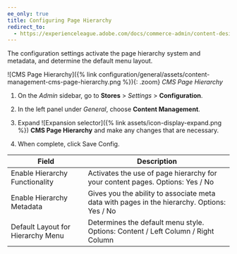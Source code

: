 ```yaml
---
ee_only: true
title: Configuring Page Hierarchy
redirect_to:
  - https://experienceleague.adobe.com/docs/commerce-admin/content-design/elements/pages/page-hierarchy.html#configure-page-hierarchy
---
```


The configuration settings activate the page hierarchy system and metadata, and determine the default menu layout.

![CMS Page Hierarchy]({% link configuration/general/assets/content-management-cms-page-hierarchy.png %}){: .zoom}
_CMS Page Hierarchy_

1. On the _Admin_ sidebar, go to **Stores** > _Settings_ > **Configuration**.

1. In the left panel under _General_, choose **Content Management**.

1. Expand ![Expansion selector]({% link assets/icon-display-expand.png %}) **CMS Page Hierarchy**  and make any changes that are necessary.

1. When complete, click <span class="btn">Save Config</span>.

|Field|Description|
|--- |--- |
|Enable Hierarchy Functionality|Activates the use of page hierarchy for your content pages. Options: Yes / No|
|Enable Hierarchy Metadata|Gives you the ability to associate meta data with pages in the hierarchy. Options: Yes / No|
|Default Layout for Hierarchy Menu|Determines the default menu style. Options: Content / Left Column / Right Column|
